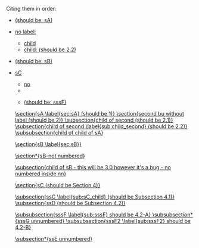 
Citing them in order:

* <a href="#sec:sA"/> (should be: sA)
* no label:
  
  <ul>
  <li> child</li>
  <li> child: <a href="#sub:child_second"/> (should be 2.2)</li>
  </ul>

* <a href="#sec:sB"/> (should be: sB)
* sC
  
  <ul>
  <li>no</li>
  <li> <a href="#sub:sC_child"/></li
  </ul>

* <a href="#sub:sssF"/> (should be: sssF)



\section{sA \label{sec:sA} (should be 1)} 
\section{second bu without label (should be 2)}
\subsection{child of second (should be 2.1)} 
\subsection{child of second \label{sub:child_second} (should be 2.2)}
\subsubsection{child of child of sA}

\section{sB \label{sec:sB}}

\section*{sB-not numbered}

\subsection{child of sB - this will be 3.0 however it's a bug - no numbered inside nn}

\section{sC (should be Section 4)}

\subsection{ssC \label{sub:sC_child} (should be Subsection 4.1)}
\subsection{ssD (should be Subsection 4.2)}


\subsubsection{sssF \label{sub:sssF} should be 4.2-A}
\subsubsection*{sssG unnumbered}
\subsubsection{sssF2 \label{sub:sssF2} should be 4.2-B}



\subsection*{ssE unnumbered}


<style>
h1 {page-break-before: avoid !important;}

h1 { text-align: left !important; }
h2 { margin-left: 3em !important; }
h3 { margin-left: 6em !important; }
</style>